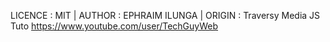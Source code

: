 LICENCE : MIT |
AUTHOR : EPHRAIM ILUNGA |
ORIGIN : Traversy Media JS Tuto https://www.youtube.com/user/TechGuyWeb
